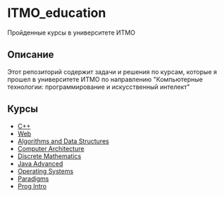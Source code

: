 # ITMO_education
Пройденные курсы в университете ИТМО

## Описание

Этот репозиторий содержит задачи и решения по курсам, которые я прошел в университете ИТМО по направлению "Компьютерные технологии: программирование и искусственный интелект"

## Курсы

- [C++](C++)  
- [Web](Web)  
- [Algorithms and Data Structures](algorithms-and-data-structures)  
- [Computer Architecture](computer-architecture)  
- [Discrete Mathematics](discrete-mathematics)  
- [Java Advanced](java-advanced)  
- [Operating Systems](operating-systems)  
- [Paradigms](paradigms)  
- [Prog Intro](prog-intro)
